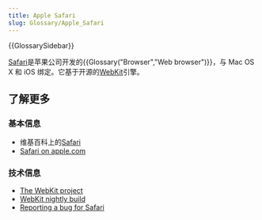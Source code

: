 ```yaml
---
title: Apple Safari
slug: Glossary/Apple_Safari
---
```


{{GlossarySidebar}}

[Safari](https://www.apple.com/safari/)是苹果公司开发的{{Glossary("Browser","Web browser")}}，与 Mac OS X 和 iOS 绑定。它基于开源的[WebKit](https://www.webkit.org/)引擎。

## 了解更多

### 基本信息

- 维基百科上的[Safari](https://zh.wikipedia.org/wiki/Safari_(web_browser))
- [Safari on apple.com](https://www.apple.com/safari/)

### 技术信息

- [The WebKit project](https://www.webkit.org/)
- [WebKit nightly build](https://nightly.webkit.org/)
- [Reporting a bug for Safari](https://bugs.webkit.org/)
